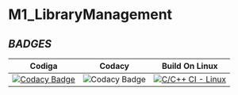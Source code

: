 # M1_LibraryManagement

## _BADGES_
|Codiga|Codacy|Build On Linux|
|:--:|:--:|:--:|
|[![Codacy Badge](https://app.codacy.com/project/badge/Grade/dd7ecc9f87194789be9b6e93d390b327)](https://www.codacy.com/gh/sachinr24/M1_LibraryManagement/dashboard?utm_source=github.com&amp;utm_medium=referral&amp;utm_content=sachinr24/M1_LibraryManagement&amp;utm_campaign=Badge_Grade)|![Codacy Badge](https://api.codiga.io/project/32241/score/svg)|[![C/C++ CI - Linux](https://github.com/sachinr24/M1_LibraryManagement/actions/workflows/c-cpp.yml/badge.svg)](https://github.com/sachinr24/M1_LibraryManagement/actions/workflows/c-cpp.yml)|

